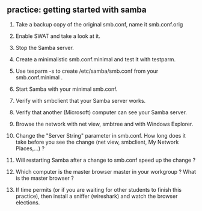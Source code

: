 ## practice: getting started with samba

1. Take a backup copy of the original smb.conf, name it smb.conf.orig

2. Enable SWAT and take a look at it.

3. Stop the Samba server.

4. Create a minimalistic smb.conf.minimal and test it with testparm.

5. Use tesparm -s to create /etc/samba/smb.conf from your
smb.conf.minimal .

6. Start Samba with your minimal smb.conf.

7. Verify with smbclient that your Samba server works.

8. Verify that another (Microsoft) computer can see your Samba server.

9. Browse the network with net view, smbtree and with Windows Explorer.

10. Change the \"Server String\" parameter in smb.conf. How long does
it take before you see the change (net view, smbclient, My Network
Places,...) ?

11. Will restarting Samba after a change to smb.conf speed up the
change ?

12. Which computer is the master browser master in your workgroup ?
What is the master browser ?

13. If time permits (or if you are waiting for other students to finish
this practice), then install a sniffer (wireshark) and watch the browser
elections.

